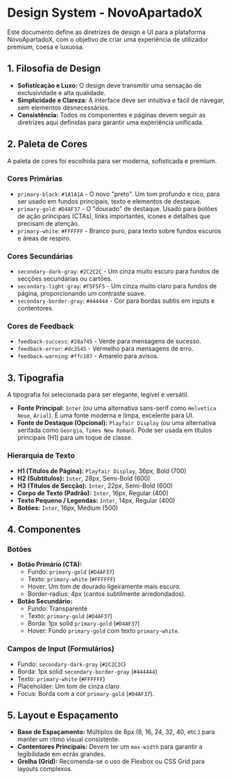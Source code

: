 # Design System - NovoApartadoX

Este documento define as diretrizes de design e UI para a plataforma NovoApartadoX, com o objetivo de criar uma experiência de utilizador premium, coesa e luxuosa.

## 1. Filosofia de Design

- **Sofisticação e Luxo:** O design deve transmitir uma sensação de exclusividade e alta qualidade.
- **Simplicidade e Clareza:** A interface deve ser intuitiva e fácil de navegar, sem elementos desnecessários.
- **Consistência:** Todos os componentes e páginas devem seguir as diretrizes aqui definidas para garantir uma experiência unificada.

## 2. Paleta de Cores

A paleta de cores foi escolhida para ser moderna, sofisticada e premium.

### Cores Primárias
- `primary-black`: `#1A1A1A` - O novo "preto". Um tom profundo e rico, para ser usado em fundos principais, texto e elementos de destaque.
- `primary-gold`: `#D4AF37` - O "dourado" de destaque. Usado para botões de ação principais (CTAs), links importantes, ícones e detalhes que precisam de atenção.
- `primary-white`: `#FFFFFF` - Branco puro, para texto sobre fundos escuros e áreas de respiro.

### Cores Secundárias
- `secondary-dark-gray`: `#2C2C2C` - Um cinza muito escuro para fundos de secções secundárias ou cartões.
- `secondary-light-gray`: `#F5F5F5` - Um cinza muito claro para fundos de página, proporcionando um contraste suave.
- `secondary-border-gray`: `#444444` - Cor para bordas subtis em inputs e contentores.

### Cores de Feedback
- `feedback-success`: `#28a745` - Verde para mensagens de sucesso.
- `feedback-error`: `#dc3545` - Vermelho para mensagens de erro.
- `feedback-warning`: `#ffc107` - Amarelo para avisos.

## 3. Tipografia

A tipografia foi selecionada para ser elegante, legível e versátil.

- **Fonte Principal:** `Inter` (ou uma alternativa sans-serif como `Helvetica Neue`, `Arial`). É uma fonte moderna e limpa, excelente para UI.
- **Fonte de Destaque (Opcional):** `Playfair Display` (ou uma alternativa serifada como `Georgia`, `Times New Roman`). Pode ser usada em títulos principais (H1) para um toque de classe.

### Hierarquia de Texto
- **H1 (Títulos de Página):** `Playfair Display`, 36px, Bold (700)
- **H2 (Subtítulos):** `Inter`, 28px, Semi-Bold (600)
- **H3 (Títulos de Secção):** `Inter`, 22px, Semi-Bold (600)
- **Corpo de Texto (Padrão):** `Inter`, 16px, Regular (400)
- **Texto Pequeno / Legendas:** `Inter`, 14px, Regular (400)
- **Botões:** `Inter`, 16px, Medium (500)

## 4. Componentes

### Botões
- **Botão Primário (CTA):**
  - Fundo: `primary-gold` (`#D4AF37`)
  - Texto: `primary-white` (`#FFFFFF`)
  - Hover: Um tom de dourado ligeiramente mais escuro.
  - Border-radius: 4px (cantos subtilmente arredondados).
- **Botão Secundário:**
  - Fundo: Transparente
  - Texto: `primary-gold` (`#D4AF37`)
  - Borda: 1px solid `primary-gold` (`#D4AF37`)
  - Hover: Fundo `primary-gold` com texto `primary-white`.

### Campos de Input (Formulários)
- Fundo: `secondary-dark-gray` (`#2C2C2C`)
- Borda: 1px solid `secondary-border-gray` (`#444444`)
- Texto: `primary-white` (`#FFFFFF`)
- Placeholder: Um tom de cinza claro.
- Focus: Borda com a cor `primary-gold` (`#D4AF37`).

## 5. Layout e Espaçamento

- **Base de Espaçamento:** Múltiplos de 8px (8, 16, 24, 32, 40, etc.) para manter um ritmo visual consistente.
- **Contentores Principais:** Devem ter um `max-width` para garantir a legibilidade em ecrãs grandes.
- **Grelha (Grid):** Recomenda-se o uso de Flexbox ou CSS Grid para layouts complexos.